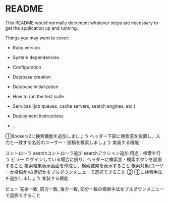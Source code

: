 # README

This README would normally document whatever steps are necessary to get the
application up and running.

Things you may want to cover:

* Ruby version

* System dependencies

* Configuration

* Database creation

* Database initialization

* How to run the test suite

* Services (job queues, cache servers, search engines, etc.)

* Deployment instructions

* ...

①Bookers2に検索機能を追加しましょう
ヘッダー下部に検索窓を設置し、入力と一致する名前のユーザー・投稿を検索しましょう
実装する機能

コントローラ
searchコントローラ追加
searchアクション追加 用途：検索を行う
ビュー
ログインしている場合に限り、ヘッダーに検索窓・検索ボタンを設置すること
検索結果表示画面を作成し、検索結果を表示すること
検索対象(ユーザーか投稿か)の選択かをプルダウンメニューで選択できること
② ①に検索手法を追加しましょう
実装する機能

ビュー
完全一致, 前方一致, 後方一致, 部分一致の検索手法をプルダウンメニューで選択できること
